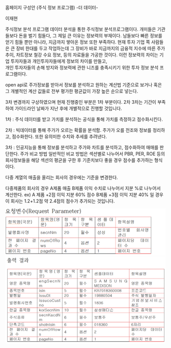 홈페이지 구성안
(주식 정보 프로그램)
-더 데이터-

이재현

주식정보 분석 프로그램
 데이터 분석을 통한 주식정보 분석프로그램이다.
개미들은 기관들보다 돈을 벌기 힘들다, 그 제일 큰 이유는 정보력의 부재이다. 남들보다 빠른 정보를 얻기 힘들 뿐만 아니라, 
지금까지 쌓아온 정보 또한 부족하다. 현재 투자 기업 쪽 사람들은 큰 장비 한대를 두고 작업하는데 그 장비가 바로 지금까지의 
금융적 지수에 따른 주가 추이, 차트정보 철강 수요 정보, 등의 자료들을 가공한 것이다.
이런 정보력의 차이는 기업 투자자들과 개인투자자들에게 정보의 차이를 만들고,  
개인 투자자들의 손해 방지와 정보력에 관한 니즈를 충족시키기 위한 투자 정보 분석 프로그램이다.

open api로 주가정보를 받아서 정보를 분석하고 원하는 계산법 기준으로 보거나 혹은 그 개별적인 계산 값들로 전부 평가한 평균값이 가장 높은 순으로 넣는다. 

3차 변경까지 구상하였으며 현재 진행중인 부분은 1차 부분이다.
2차 3차는 기간이 부족하여 가이드라인 날짜가 지난 후에 개별적으로 진행할 것입니다. 

1차 : 주식 데이터를 받고 가치를 분석하는 공식을 통해 가치를 측정하고 점수화시킨다.

2차 : 빅데이터를 통해 주가가 오르는 확률을 분석함. 주가가 오를 전조와 정보를 정리하고, 점수화한다. 또한 유의미한 수치와 추세를 추려낸다.

3차 : 인공지능을 통해 정보를 분석하고 주가와 차트를 분석하고, 점수화하여 매매를 판단한다.
 주가 비교 방법
 일반적인 비교 방법은 섹션별로 나누어서 PBR, PER, ROE 등의 회사정보들을 해당 섹션의 평균을 구한 후 기준치보다 좋을 경우 점수를 추가하는 형식이다.


다중 계열의 매출을 올리는 회사의 경우에는 기준을 변경한다.

 다중제품의 회사의 경우 
A제품 매출 B제품 이익 수치로 나누어서 지분 %로 나누어서 계산한다. 
 ex) A 제품 +2점 이익 지분 60% 점수 B제품 +3점 이익 지분 40% 일 경우 이 회사는 1.2+1.2점 약 2.4점의 점수가 추가되는 것입니다.
 
![aa](/img/aa.GIF)
![ab](/img/ab.GIF)
